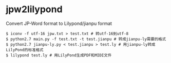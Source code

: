# jpw2lilypond
Convert JP-Word format to Lilypond/jianpu format

```shell
$ iconv -f utf-16 jpw.txt > test.txt # 转utf-16到utf-8
$ python2.7 main.py -f test.txt -t test.jianpu # 转成jianpu-ly需要的格式
$ python2.7 jianpu-ly.py < test.jianpu > test.ly # 用jianpu-ly转成LilyPond的标准格式
$ lilypond test.ly # 用LilyPond生成PDF和MIDI文件
```
